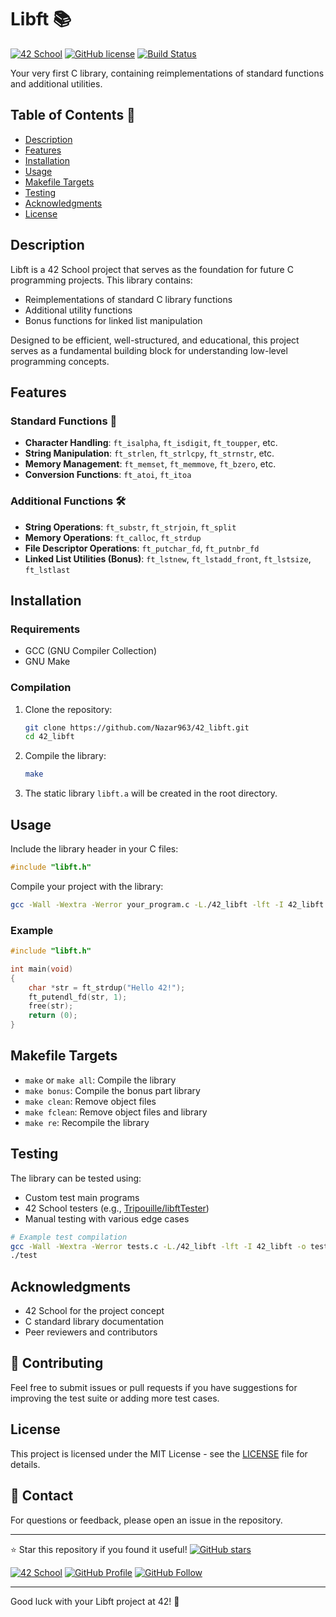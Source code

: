 # Libft 📚

[![42 School](https://img.shields.io/badge/42-School-blue)](https://42firenze.it/)
[![GitHub license](https://img.shields.io/github/license/Nazar963/42_libft)](https://github.com/Nazar963/42_libft/blob/main/LICENSE)
[![Build Status](https://img.shields.io/github/actions/workflow/status/Nazar963/42_libft/.github/workflows/build.yml?branch=main)](https://github.com/Nazar963/42_libft/.github/workflows/build.yml)

Your very first C library, containing reimplementations of standard functions and additional utilities.

## Table of Contents 📖
- [Description](#description)
- [Features](#features)
- [Installation](#installation)
- [Usage](#usage)
- [Makefile Targets](#makefile-targets)
- [Testing](#testing)
- [Acknowledgments](#acknowledgments)
- [License](#license)

## Description
Libft is a 42 School project that serves as the foundation for future C programming projects. This library contains:
- Reimplementations of standard C library functions
- Additional utility functions
- Bonus functions for linked list manipulation

Designed to be efficient, well-structured, and educational, this project serves as a fundamental building block for understanding low-level programming concepts.

## Features

### Standard Functions 🔧
- **Character Handling**: `ft_isalpha`, `ft_isdigit`, `ft_toupper`, etc.
- **String Manipulation**: `ft_strlen`, `ft_strlcpy`, `ft_strnstr`, etc.
- **Memory Management**: `ft_memset`, `ft_memmove`, `ft_bzero`, etc.
- **Conversion Functions**: `ft_atoi`, `ft_itoa`

### Additional Functions 🛠️
- **String Operations**: `ft_substr`, `ft_strjoin`, `ft_split`
- **Memory Operations**: `ft_calloc`, `ft_strdup`
- **File Descriptor Operations**: `ft_putchar_fd`, `ft_putnbr_fd`
- **Linked List Utilities (Bonus)**: `ft_lstnew`, `ft_lstadd_front`, `ft_lstsize`, `ft_lstlast`

## Installation

### Requirements
- GCC (GNU Compiler Collection)
- GNU Make

### Compilation
1. Clone the repository:
   ```bash
   git clone https://github.com/Nazar963/42_libft.git
   cd 42_libft
   ```
2. Compile the library:
   ```bash
   make
   ```
3. The static library `libft.a` will be created in the root directory.

## Usage

Include the library header in your C files:
```c
#include "libft.h"
```

Compile your project with the library:
```bash
gcc -Wall -Wextra -Werror your_program.c -L./42_libft -lft -I 42_libft -o your_program
```

### Example
```c
#include "libft.h"

int main(void)
{
    char *str = ft_strdup("Hello 42!");
    ft_putendl_fd(str, 1);
    free(str);
    return (0);
}
```

## Makefile Targets
- `make` or `make all`: Compile the library
- `make bonus`: Compile the bonus part library
- `make clean`: Remove object files
- `make fclean`: Remove object files and library
- `make re`: Recompile the library

## Testing
The library can be tested using:
- Custom test main programs
- 42 School testers (e.g., [Tripouille/libftTester](https://github.com/Tripouille/libftTester))
- Manual testing with various edge cases

```bash
# Example test compilation
gcc -Wall -Wextra -Werror tests.c -L./42_libft -lft -I 42_libft -o test
./test
```

## Acknowledgments
- 42 School for the project concept
- C standard library documentation
- Peer reviewers and contributors

## 🤝 Contributing

Feel free to submit issues or pull requests if you have suggestions for improving the test suite or adding more test cases.

## License
This project is licensed under the MIT License - see the [LICENSE](LICENSE) file for details.

## 📧 Contact

For questions or feedback, please open an issue in the repository.

---

⭐ Star this repository if you found it useful!
[![GitHub stars](https://img.shields.io/github/stars/Nazar963/42_libft?style=social)](https://github.com/Nazar963/42_libft/stargazers)

[![42 School](https://img.shields.io/badge/42-profile-blue)](https://profile-v3.intra.42.fr/users/naal-jen)
[![GitHub Profile](https://img.shields.io/badge/GitHub-Nazar963-lightgrey)](https://github.com/Nazar963)
[![GitHub Follow](https://img.shields.io/github/followers/Nazar963?style=social)](https://github.com/Nazar963)

---
Good luck with your Libft project at 42! 🚀

